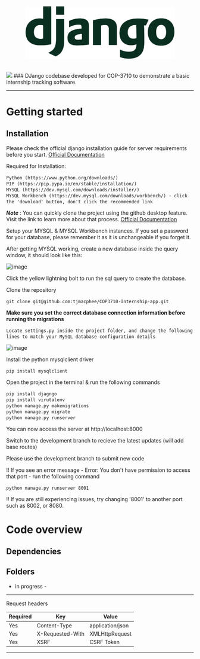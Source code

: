 # <p align="center"><a href="https://www.djangoproject.com" target="_blank"><img src="https://github.com/tjmacphee/COP3710-Internship-app/blob/main/django-logo.webp" width="400" alt="Django Logo"></a></p>

<img src="https://img.shields.io/badge/django-%23092E20.svg?style=for-the-badge&logo=django&logoColor=white" />
### DJango codebase developed for COP-3710 to demonstrate a basic internship tracking software.

----------

# Getting started

## Installation

Please check the official django installation guide for server requirements before you start. [Official Documentation](https://docs.djangoproject.com/en/4.2/topics/install/#installing-official-release)

Required for Installation:

    Python (https://www.python.org/downloads/)
    PIP (https://pip.pypa.io/en/stable/installation/)
    MYSQL (https://dev.mysql.com/downloads/installer/)
    MYSQL Workbench (https://dev.mysql.com/downloads/workbench/) - click the 'download' button, don't click the recommended link

***Note*** : You can quickly clone the project using the github desktop feature. Visit the link to learn more about that process. [Official Documentation](https://docs.github.com/en/desktop/contributing-and-collaborating-using-github-desktop/adding-and-cloning-repositories/cloning-a-repository-from-github-to-github-desktop)

Setup your MYSQL & MYSQL Workbench instances. If you set a password for your database, please remember it as it is unchangeable if you forget it.

After getting MYSQL working, create a new database inside the query window, it should look like this:

![image](https://user-images.githubusercontent.com/62121474/232168012-c8bc3798-f88b-4035-add4-b3017db874ee.png)

Click the yellow lightning bolt to run the sql query to create the database.

Clone the repository

    git clone git@github.com:tjmacphee/COP3710-Internship-app.git
    
**Make sure you set the correct database connection information before running the migrations**

    Locate settings.py inside the project folder, and change the following lines to match your MySQL database configuration details
    
![image](https://user-images.githubusercontent.com/62121474/232167608-4f6c0b15-1a2e-44d6-a4ee-713ae53766b4.png)

Install the python mysqlclient driver

    pip install mysqlclient

Open the project in the terminal & run the following commands

    pip install djagngo
    pip install virutalenv
    python manage.py makemigrations
    python manage.py migrate
    python manage.py runserver 

You can now access the server at http://localhost:8000

Switch to the development branch to recieve the latest updates (will add base routes)

Please use the development branch to submit new code

!! If you see an error message - Error: You don't have permission to access that port - run the following command

    python manage.py runserver 8001
    
!! If you are still experiencing issues, try changing '8001' to another port such as 8002, or 8080.

# Code overview

## Dependencies

## Folders

- in progress -

----------

Request headers

| **Required** 	| **Key**              	| **Value**            	|
|----------	|------------------	|------------------	|
| Yes      	| Content-Type     	| application/json 	|
| Yes      	| X-Requested-With 	| XMLHttpRequest   	|
| Yes      	| XSRF 	            | CSRF Token   	|

----------
